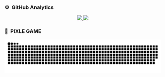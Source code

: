 ### ⚙️ &nbsp;GitHub Analytics

<p align="center">
<a href="https://github.com/AliDeV7">
  <img height="180em" src="https://github-readme-stats-eight-theta.vercel.app/api?username=AliDeV7&show_icons=true&theme=algolia&include_all_commits=true&count_private=true"/>
  <img height="180em" src="https://github-readme-stats-eight-theta.vercel.app/api/top-langs/?username=AliDeV7&layout=compact&langs_count=8&theme=algolia"/>
</a>
</p>

### 🎲 &nbsp;PIXLE GAME 
<p align="center">
  <img  src="https://raw.githubusercontent.com/Elanza-48/Elanza-48/main/resources/img/github-contribution-grid-snake.svg"
    alt="example" />
</p>

